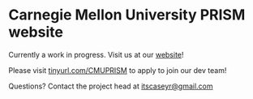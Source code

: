 # Carnegie Mellon University PRISM website

Currently a work in progress. Visit us at our [website](https://prism.andrew.cmu.edu/)!

Please visit [tinyurl.com/CMUPRISM](http://tinyurl.com/CMUPRISM) to apply to join our dev team!

Questions? Contact the project head at itscaseyr@gmail.com
